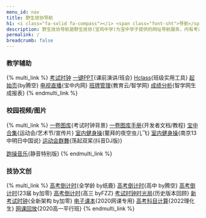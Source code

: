 ```yaml
---
menu_id: nav
title: 野生技协导航
h1: <i class="fa-solid fa-compass"></i> <span class="font-sht">导航</span>
description: 野生技协导航是野生技协(宝鸡中学)为宝中学子提供的网址导航服务，内有考试时钟、一卷图库、高考倒计时等实用服务。
permalink: /
breadcrumb: false
---
```


<style>@media(min-width: 667px){.only-in-mobile{display:none!important}}</style>

<center class="only-in-mobile">
<a href="/blog/">点击访问野生技协博客</a>
</center>

### <i class="fa-solid fa-chalkboard-user"></i> 教学辅助

{% multi_link %}
[<i class="fa-solid fa-clock"></i>考试时钟](https://exam.thisis.host)
[<i class="fa-solid fa-file-powerpoint"></i>一键PPT](/slide){课前演讲/班会}
[<i class="fa-solid fa-rocket"></i>Hclass](https://hclass.thisis.host){班级实用工具}
[<i class="fa-solid fa-paper-plane"></i>起始页](https://start.thisis.host){by腾空}
[<i class="fa-solid fa-video"></i></i>电视直播](http://172.29.29.30){宝中内网}
[<i class="fa-solid fa-mobile-screen"></i>班牌管理](https://bjsbjzx.jyyun.com/){教育云/智学网}
[<i class="fa-solid fa-table-list"></i>成绩分析](http://little-star.ys168.com/){智学网生成报表}
{% endmulti_link %}

### <i class="fa-solid fa-photo-film"></i> 校园视频/图片

{% multi_link %}
[<i class="fa-solid fa-images"></i>一卷图库](https://img.tg/album/54wL){考试时钟背景}
[<i class="fa-solid fa-file-lines"></i>一卷图库手册](/monoroll/){开发者文档/教程}
[<i class="fa-solid fa-film"></i>宝中合集](https://space.bilibili.com/11002395/channel/collectiondetail?sid=83933){运动会/艺术节/宣传片}
[<i class="fa-solid fa-people-group"></i>室内健身操](https://mp.weixin.qq.com/s/61Voi3s4tFtAup2-eOg1Lg){鳌拜的夜空虫儿飞}
[<i class="fa-solid fa-people-line"></i>室内健身操](https://bilibili.com/av78300131){南京13中明日中国说}
[<i class="fa-solid fa-person-falling"></i>运动会群舞](https://bilibili.com/av463225141){荡起双桨(抖音DJ版)}
<!-- 荡起双桨现场版：https://www.bilibili.com/video/BV1Eq4y1Z7jr/?t=1640 -->
[<i class="fa-solid fa-person-running"></i>跑操音乐</a>](javascript:this.innerText='▶正在播放…'){静音特别版}
{% endmulti_link %}

### <i class="fa-solid fa-toolbox"></i> 技协文创

{% multi_link %}
[<i class="fa-solid fa-hourglass-start"></i>高考倒计时](/gkdjs/){全学龄 by纸鹿}
[<i class="fa-solid fa-hourglass-half"></i>高考倒计时](https://hclass.thisis.host/timers/countDown.html){高中 by腾空}
[<i class="fa-solid fa-hourglass-end"></i>高考倒计时](https://11.thisis.host/){23届 by加零}
[<i class="fa-regular fa-hourglass"></i>高考倒计时](https://fzz.thisis.host/){高三 byFZZ}
[<i class="fa-regular fa-file-zipper"></i>考试时钟时光局](https://examined.thisis.host){历史版本回顾}
[<i class="fa-regular fa-clock"></i>新考试时钟](https://e.thisis.host/){全新架构 by加零}
[<i class="fa-solid fa-book"></i>电子课本](/ebook/){2020网课专用}
[<i class="fa-solid fa-calculator"></i>高考科目计算](/gkzh/){2022理化生}
[<i class="fa-solid fa-file-video"></i>网课回放](/2020wk/){2020高一平行班}
{% endmulti_link %}
